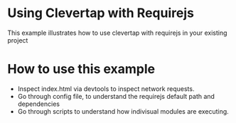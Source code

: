 # Using Clevertap with Requirejs

This example illustrates how to use clevertap with requirejs in your existing project

# How to use this example

* Inspect index.html via devtools to inspect network requests.
* Go through config file, to understand the requirejs default path and dependencies
* Go through scripts to understand how indivisual modules are executing.
